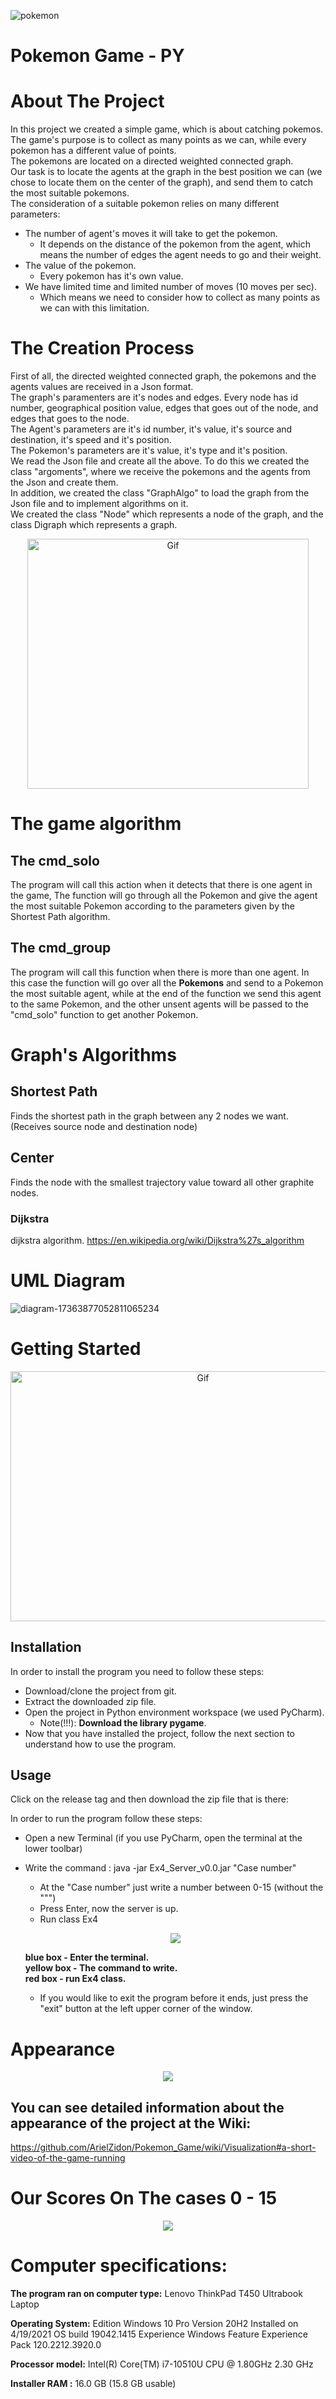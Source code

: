 ![pokemon](https://user-images.githubusercontent.com/93203695/148101905-a5026eed-4ce7-497a-bc45-6dfe751d4a64.png)

# Pokemon Game - PY 
# About The Project
In this project we created a simple game, which is about catching pokemos.</br>
The game's purpose is to collect as many points as we can, while every pokemon has a different value of points.</br>
The pokemons are located on a directed weighted connected graph. </br>
Our task is to locate the agents at the graph in the best position we can (we chose to locate them on the center of the graph), and send them to catch the most suitable pokemons.</br>
The consideration of a suitable pokemon relies on many different parameters:
- The number of agent's moves it will take to get the pokemon.
  - It depends on the distance of the pokemon from the agent, which means the number of edges the agent needs to go and their weight.
- The value of the pokemon.
  - Every pokemon has it's own value.
- We have limited time and limited number of moves (10 moves per sec).
  - Which means we need to consider how to collect as many points as we can with this limitation.  


# The Creation Process
First of all, the directed weighted connected graph, the pokemons and the agents values are received in a Json format.</br>
The graph's paramenters are it's nodes and edges. Every node has id number, geographical position value, edges that goes out of the node, and edges that goes to the node.</br> 
The Agent's parameters are it's id number, it's value, it's source and destination, it's speed and it's position.</br>
The Pokemon's parameters are it's value, it's type and it's position.</br>
We read the Json file and create all the above. To do this we created the class "argoments", where we receive the pokemons and the agents from the Json and create them.</br>
In addition, we created the class "GraphAlgo" to load the graph from the Json file and to implement algorithms on it.</br>
We created the class "Node" which represents a node of the graph, and the class Digraph which represents a graph.<br/>

<p align="center">
<img src="https://user-images.githubusercontent.com/93203695/148563497-cb051da1-5cc2-4030-b855-cb11963f3176.gif" alt="Gif"  width="450" height="400">
</a>
</p>

# The game algorithm
## The cmd_solo
The program will call this action when it detects that there is one agent in the game,
The function will go through all the Pokemon and give the agent the most suitable Pokemon according to the parameters given by the Shortest Path algorithm.

## The cmd_group
The program will call this function when there is more than one agent. In this case the function will go over all the __Pokemons__ and send to a Pokemon the most suitable agent, while at the end of the function we send this agent to the same Pokemon, and the other unsent agents will be passed to the "cmd_solo" function to get another Pokemon.

# Graph's Algorithms
## Shortest Path
Finds the shortest path in the graph between any 2 nodes we want. (Receives source node and destination node)

## Center
Finds the node with the smallest trajectory value toward all other graphite nodes.

### Dijkstra
dijkstra algorithm. https://en.wikipedia.org/wiki/Dijkstra%27s_algorithm

# UML Diagram

![diagram-17363877052811065234](https://user-images.githubusercontent.com/93203695/148650907-a490945f-a800-4649-a439-005c9713a71a.png)


# Getting Started

<p align="center">
<img src="https://user-images.githubusercontent.com/93203695/148564696-3d332218-8a00-4bcb-ba31-2b8c43a0d59d.gif" alt="Gif"  width="600" height="400">
</a>
</p>

## Installation
In order to install the program you need to follow these steps:
- Download/clone the project from git.
- Extract the downloaded zip file.
- Open the project in Python environment workspace (we used PyCharm).
  - Note(!!!): __Download the library pygame__.
- Now that you have installed the project,
follow the next section to understand how to use the program.

## Usage
Click on the release tag and then download the zip file that is there:


In order to run the program follow these steps:
- Open a new Terminal (if you use PyCharm, open the terminal at the lower toolbar)
- Write the command : java -jar Ex4_Server_v0.0.jar "Case number"
  - At the "Case number" just write a number between 0-15 (without the """)
  - Press Enter, now the server is up.
  - Run class Ex4
  
  <p align="center">
  <img src="https://user-images.githubusercontent.com/93203695/148653939-1da48a62-44c3-429c-b99f-6095d0efc3e4.png">
  </p>
    
  __blue box - Enter the terminal.__        
  __yellow box - The command to write.__ <br/>
  __red box - run Ex4 class.__ <br/>
            
  - If you would like to exit the program before it ends,
  just press the "exit" button at the left upper corner of the window. 

# Appearance
<p align="center">
<img src="https://user-images.githubusercontent.com/93203695/148652088-2d8a0089-c7c9-486a-a446-a8380a03fc75.png">
</p>

## You can see detailed information about the appearance of the project at the Wiki:
https://github.com/ArielZidon/Pokemon_Game/wiki/Visualization#a-short-video-of-the-game-running

# Our Scores On The cases 0 - 15
<p align="center">
<img src="https://user-images.githubusercontent.com/93203695/148675732-86da68f0-d6c0-47a1-b7a4-11b5c3ad3a05.png">
</p>

# Computer specifications:
__The program ran on computer type:__ Lenovo ThinkPad T450 Ultrabook Laptop

__Operating System:__ Edition Windows 10 Pro Version 20H2 Installed on ‎4/‎19/‎2021 OS build 19042.1415 Experience Windows Feature Experience Pack 120.2212.3920.0

__Processor model:__ Intel(R) Core(TM) i7-10510U CPU @ 1.80GHz 2.30 GHz

__Installer RAM :__ 16.0 GB (15.8 GB usable)
